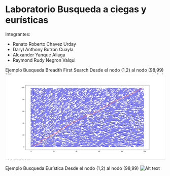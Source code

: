 # Laboratorio Busqueda a ciegas y eurísticas
Integrantes:
- Renato Roberto Chavez Urday
- Daryl Anthony Butron Cuayla
- Alexander Yanque Aliaga
- Raymond Rudy Negron Valqui

Ejemplo Busqueda Breadth First Search 
Desde el nodo (1,2) al nodo (98,99)
![Alt text](https://github.com/dabc312GitHub/IA_projects/blob/master/lab_2/pythonVers/lab2_img/bfs_img.png)

Ejemplo Busqueda Eurística
Desde el nodo (1,2) al nodo (98,99)
![Alt text](https://github.com/dabc312GitHub/IA_projects/blob/master/lab_2/pythonVers/lab2_img/euristic_img.png)
